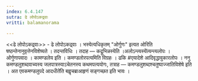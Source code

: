 ```yaml
---
index: 6.4.147
sutra: ढे लोपोऽकद्र्वाः
vritti: balamanorama

---
```

<<ढे लोपोऽकद्र्वाः>> - ढे लोपोऽकद्र्वाः । भस्येत्यधिकृतम् "ओर्गुणः" इत्यत ओरिति षष्ठन्तेनानुवृत्तेनविशेष्यते । तदन्तविधिः । तदाह — कद्रूभिन्नस्येति ।अलोऽन्त्यस्ये॑त्यन्त्यलोपः । ओर्गुणापवादः । कामण्डलेय इति । कमण्डलोरपत्यमिति विग्रहः । ढकि #एयादेशे आदिवृद्धावुकारलोपः । ननु कमण्डलुशब्दवाच्यस्य जलपात्रस्याऽचेतनस्य कथमपत्ययोगः, तत्राह — कमण्डलुशब्दश्चतुष्पाज्जातिविशेषे इति । अत एवकमण्डलुपदे आदधीते॑ति बह्वृचब्राआहृणं सङ्गच्छत इति भावः । 